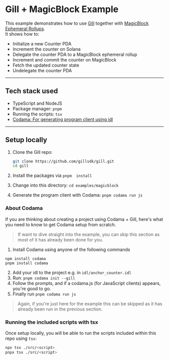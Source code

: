 # Gill + MagicBlock Example

This example demonstrates how to use [Gill](https://gillsdk.com) together with [MagicBlock Ephemeral Rollups](https://docs.magicblock.gg).  
It shows how to:

- Initialize a new Counter PDA
- Increment the counter on Solana
- Delegate the counter PDA to a MagicBlock ephemeral rollup
- Increment and commit the counter on MagicBlock
- Fetch the updated counter state
- Undelegate the counter PDA

---

## Tech stack used

- TypeScript and NodeJS
- Package manager: `pnpm`
- Running the scripts: `tsx`
- [Codama: For generating program client using idl](https://github.com/codama-idl/codama)

---

## Setup locally

1. Clone the Gill repo:

   ```bash
   git clone https://github.com/gillsdk/gill.git
   cd gill
   ```
2. Install the packages via `pnpm  install`
3. Change into this directory: `cd examples/magicblock`
4. Generate the program client with Codama: `pnpm codama run js`

### About Codama
If you are thinking about creating a project using Codama + Gill, here's what you need to know to get Codama setup from scratch. 
> If want to dive straight into the example, you can skip this section as most of it has already been done for you.

1. Install Codama using anyone of the following commands
```shell
npm install codama
pnpm install codama
```
2. Add your idl to the project e.g. in `idl/anchor_counter.idl`
3. Run: `pnpm codama init --gill`
4. Follow the prompts, and if a codama.js (for JavaScript clients) appears, you're good to go.
5. Finally run `pnpm codama run js`
> Again, if you're just here for the example this can be skipped as it has already been run in the previous section.

### Running the included scripts with tsx

Once setup locally, you will be able to run the scripts included within this repo using `tsx`:

```bash
npx tsx ./src/<script>
pnpx tsx ./src/<script>
```